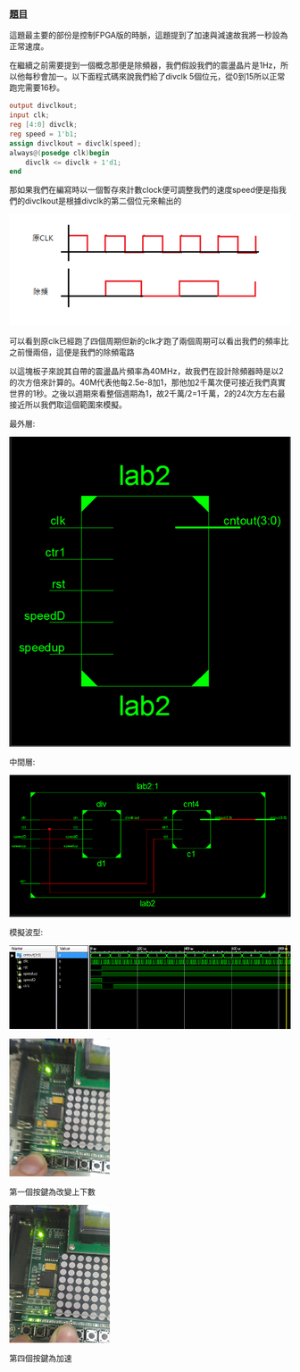 ### [題目](https://github.com/stormteeth/FPGA-#lab-2)
這題最主要的部份是控制FPGA版的時脈，這題提到了加速與減速故我將一秒設為正常速度。

在繼續之前需要提到一個概念那便是除頻器，我們假設我們的震盪晶片是1Hz，所以他每秒會加一。以下面程式碼來說我們給了divclk 5個位元，從0到15所以正常跑完需要16秒。
  ```verilog
  output divclkout;
  input clk;
  reg [4:0] divclk;
  reg speed = 1'b1;
  assign divclkout = divclk[speed];
  always@(posedge clk)begin
      divclk <= divclk + 1'd1;
  end
  ```
  那如果我們在編寫時以一個暫存來計數clock便可調整我們的速度speed便是指我們的divclkout是根據divclk的第二個位元來輸出的
  
  ![](result/divclk.png)
  
  可以看到原clk已經跑了四個周期但新的clk才跑了兩個周期可以看出我們的頻率比之前慢兩倍，這便是我們的除頻電路

以這塊板子來說其自帶的震盪晶片頻率為40MHz，故我們在設計除頻器時是以2的次方倍來計算的。40M代表他每2.5e-8加1，那他加2千萬次便可接近我們真實世界的1秒。之後以週期來看整個週期為1，故2千萬/2=1千萬，2的24次方左右最接近所以我們取這個範圍來模擬。

最外層:

![](result/Lab2-1.png)

中間層:

![](result/Lab2-2.png)

模擬波型:

![](result/Lab2-3.png)

![](result/Lab2-4.png)

第一個按鍵為改變上下數

![](result/Lab2-5.png)

第四個按鍵為加速

